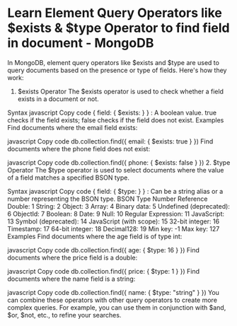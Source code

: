 # Learn Element Query Operators like $exists & $type Operator to find field in document - MongoDB

In MongoDB, element query operators like $exists and $type are used to query documents based on the presence or type of fields. Here's how they work:

1. $exists Operator
   The $exists operator is used to check whether a field exists in a document or not.

Syntax
javascript
Copy code
{ field: { $exists: <boolean> } }
<boolean>: A boolean value. true checks if the field exists; false checks if the field does not exist.
Examples
Find documents where the email field exists:

javascript
Copy code
db.collection.find({ email: { $exists: true } })
Find documents where the phone field does not exist:

javascript
Copy code
db.collection.find({ phone: { $exists: false } }) 2. $type Operator
The $type operator is used to select documents where the value of a field matches a specified BSON type.

Syntax
javascript
Copy code
{ field: { $type: <type> } }
<type>: Can be a string alias or a number representing the BSON type.
BSON Type Number Reference
Double: 1
String: 2
Object: 3
Array: 4
Binary data: 5
Undefined (deprecated): 6
ObjectId: 7
Boolean: 8
Date: 9
Null: 10
Regular Expression: 11
JavaScript: 13
Symbol (deprecated): 14
JavaScript (with scope): 15
32-bit integer: 16
Timestamp: 17
64-bit integer: 18
Decimal128: 19
Min key: -1
Max key: 127
Examples
Find documents where the age field is of type int:

javascript
Copy code
db.collection.find({ age: { $type: 16 } })
Find documents where the price field is a double:

javascript
Copy code
db.collection.find({ price: { $type: 1 } })
Find documents where the name field is a string:

javascript
Copy code
db.collection.find({ name: { $type: "string" } })
You can combine these operators with other query operators to create more complex queries. For example, you can use them in conjunction with $and, $or, $not, etc., to refine your searches.

